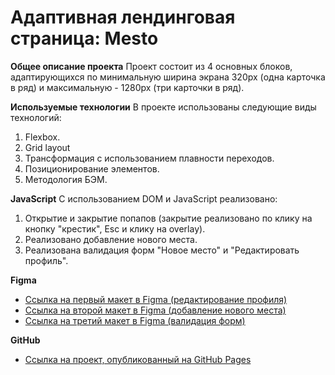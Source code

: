 # Адаптивная лендинговая страница: Mesto

**Общее описание проекта**
Проект состоит из 4 основных блоков, адаптирующихся по минимальную ширина экрана 320px (одна карточка в ряд) и максимальную - 1280px (три карточки в ряд).

**Используемые технологии**
В проекте использованы следующие виды технологий:
1. Flexbox.
2. Grid layout
3. Трансформация с использованием плавности переходов.
4. Позиционирование элементов.
5. Методология БЭМ.

**JavaScript**
С использованием DOM и JavaScript реализовано:
1. Открытие и закрытие попапов (закрытие реализовано по клику на кнопку "крестик", Esc и клику на overlay).
2. Реализовано добавление нового места.
3. Реализована валидация форм "Новое место" и "Редактировать профиль".

**Figma**

* [Ссылка на первый макет в Figma (редактирование профиля)](https://www.figma.com/file/2cn9N9jSkmxD84oJik7xL7/JavaScript.-Sprint-4?node-id=28212%3A212)
* [Ссылка на второй макет в Figma (добавление нового места)](https://www.figma.com/file/bjyvbKKJN2naO0ucURl2Z0/JavaScript.-Sprint-5?node-id=0%3A1)
* [Ссылка на третий макет в Figma (валидация форм)](https://www.figma.com/file/kRVLKwYG3d1HGLvh7JFWRT/JavaScript.-Sprint-6)

**GitHub**

* [Ссылка на проект, опубликованный на GitHub Pages](https://anastasia-aleksashkina.github.io/mesto/)
